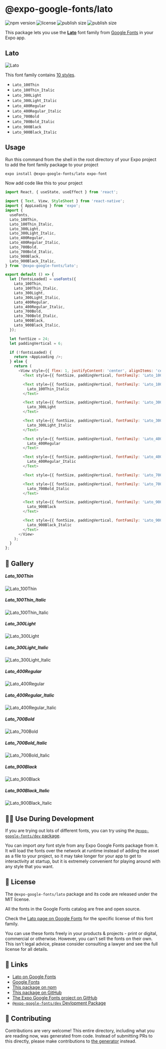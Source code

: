# @expo-google-fonts/lato

![npm version](https://flat.badgen.net/npm/v/@expo-google-fonts/lato)
![license](https://flat.badgen.net/github/license/expo/google-fonts)
![publish size](https://flat.badgen.net/packagephobia/install/@expo-google-fonts/lato)
![publish size](https://flat.badgen.net/packagephobia/publish/@expo-google-fonts/lato)

This package lets you use the [**Lato**](https://fonts.google.com/specimen/Lato) font family from [Google Fonts](https://fonts.google.com/) in your Expo app.

## Lato

![Lato](./font-family.png)

This font family contains [10 styles](#-gallery).

- `Lato_100Thin`
- `Lato_100Thin_Italic`
- `Lato_300Light`
- `Lato_300Light_Italic`
- `Lato_400Regular`
- `Lato_400Regular_Italic`
- `Lato_700Bold`
- `Lato_700Bold_Italic`
- `Lato_900Black`
- `Lato_900Black_Italic`

## Usage

Run this command from the shell in the root directory of your Expo project to add the font family package to your project
```sh
expo install @expo-google-fonts/lato expo-font
```

Now add code like this to your project
```js
import React, { useState, useEffect } from 'react';

import { Text, View, StyleSheet } from 'react-native';
import { AppLoading } from 'expo';
import {
  useFonts,
  Lato_100Thin,
  Lato_100Thin_Italic,
  Lato_300Light,
  Lato_300Light_Italic,
  Lato_400Regular,
  Lato_400Regular_Italic,
  Lato_700Bold,
  Lato_700Bold_Italic,
  Lato_900Black,
  Lato_900Black_Italic,
} from '@expo-google-fonts/lato';

export default () => {
  let [fontsLoaded] = useFonts({
    Lato_100Thin,
    Lato_100Thin_Italic,
    Lato_300Light,
    Lato_300Light_Italic,
    Lato_400Regular,
    Lato_400Regular_Italic,
    Lato_700Bold,
    Lato_700Bold_Italic,
    Lato_900Black,
    Lato_900Black_Italic,
  });

  let fontSize = 24;
  let paddingVertical = 6;

  if (!fontsLoaded) {
    return <AppLoading />;
  } else {
    return (
      <View style={{ flex: 1, justifyContent: 'center', alignItems: 'center' }}>
        <Text style={{ fontSize, paddingVertical, fontFamily: 'Lato_100Thin' }}>Lato_100Thin</Text>

        <Text style={{ fontSize, paddingVertical, fontFamily: 'Lato_100Thin_Italic' }}>
          Lato_100Thin_Italic
        </Text>

        <Text style={{ fontSize, paddingVertical, fontFamily: 'Lato_300Light' }}>
          Lato_300Light
        </Text>

        <Text style={{ fontSize, paddingVertical, fontFamily: 'Lato_300Light_Italic' }}>
          Lato_300Light_Italic
        </Text>

        <Text style={{ fontSize, paddingVertical, fontFamily: 'Lato_400Regular' }}>
          Lato_400Regular
        </Text>

        <Text style={{ fontSize, paddingVertical, fontFamily: 'Lato_400Regular_Italic' }}>
          Lato_400Regular_Italic
        </Text>

        <Text style={{ fontSize, paddingVertical, fontFamily: 'Lato_700Bold' }}>Lato_700Bold</Text>

        <Text style={{ fontSize, paddingVertical, fontFamily: 'Lato_700Bold_Italic' }}>
          Lato_700Bold_Italic
        </Text>

        <Text style={{ fontSize, paddingVertical, fontFamily: 'Lato_900Black' }}>
          Lato_900Black
        </Text>

        <Text style={{ fontSize, paddingVertical, fontFamily: 'Lato_900Black_Italic' }}>
          Lato_900Black_Italic
        </Text>
      </View>
    );
  }
};

```

## 🔡 Gallery

##### Lato_100Thin
![Lato_100Thin](./Lato_100Thin.ttf.png)

##### Lato_100Thin_Italic
![Lato_100Thin_Italic](./Lato_100Thin_Italic.ttf.png)

##### Lato_300Light
![Lato_300Light](./Lato_300Light.ttf.png)

##### Lato_300Light_Italic
![Lato_300Light_Italic](./Lato_300Light_Italic.ttf.png)

##### Lato_400Regular
![Lato_400Regular](./Lato_400Regular.ttf.png)

##### Lato_400Regular_Italic
![Lato_400Regular_Italic](./Lato_400Regular_Italic.ttf.png)

##### Lato_700Bold
![Lato_700Bold](./Lato_700Bold.ttf.png)

##### Lato_700Bold_Italic
![Lato_700Bold_Italic](./Lato_700Bold_Italic.ttf.png)

##### Lato_900Black
![Lato_900Black](./Lato_900Black.ttf.png)

##### Lato_900Black_Italic
![Lato_900Black_Italic](./Lato_900Black_Italic.ttf.png)


## 👩‍💻 Use During Development

If you are trying out lots of different fonts, you can try using the [`@expo-google-fonts/dev` package](https://github.com/expo/google-fonts/tree/master/font-packages/dev#readme).

You can import *any* font style from any Expo Google Fonts package from it. It will load the fonts
over the network at runtime instead of adding the asset as a file to your project, so it may take longer
for your app to get to interactivity at startup, but it is extremely convenient
for playing around with any style that you want.

## 📖 License

The `@expo-google-fonts/lato` package and its code are released under the MIT license.

All the fonts in the Google Fonts catalog are free and open source.

Check the [Lato page on Google Fonts](https://fonts.google.com/specimen/Lato) for the specific license of this font family.

You can use these fonts freely in your products & projects - print or digital, commercial or otherwise. However, you can't sell the fonts on their own. This isn't legal advice, please consider consulting a lawyer and see the full license for all details.

## 🔗 Links

- [Lato on Google Fonts](https://fonts.google.com/specimen/Lato)
- [Google Fonts](https://fonts.google.com/)
- [This package on npm](https://www.npmjs.com/package/@expo-google-fonts/lato)
- [This package on GitHub](https://github.com/expo/google-fonts/tree/master/font-packages/lato)
- [The Expo Google Fonts project on GitHub](https://github.com/expo/google-fonts)
- [`@expo-google-fonts/dev` Devlopment Package](https://github.com/expo/google-fonts/tree/master/font-packages/dev)

## 🤝 Contributing

Contributions are very welcome! This entire directory, including what you are reading now, was generated from code. Instead of submitting PRs to this directly, please make contributions to [the generator](https://github.com/expo/google-fonts/tree/master/packages/generator) instead.
